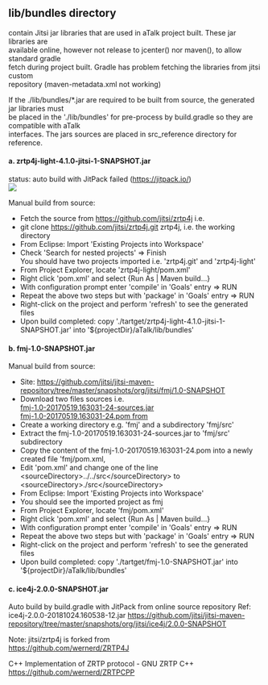 ## lib/bundles directory
contain Jitsi jar libraries that are used in aTalk project built. These jar libraries are <br/>
available online, however not release to jcenter() nor maven(), to allow standard gradle <br/>
fetch during project built. Gradle has problem fetching the libraries from jitsi custom <br/>
repository (maven-metadata.xml not working)

If the ./lib/bundles/*.jar are required to be built from source, the generated jar libraries must <br/>
be placed in the './lib/bundles' for pre-process by build.gradle so they are compatible with aTalk <br/>
interfaces. The jars sources are placed in src_reference directory for reference. <br/>

#### a. zrtp4j-light-4.1.0-jitsi-1-SNAPSHOT.jar
status: auto build with JitPack failed (https://jitpack.io/)<br/>
[![](https://jitpack.io/v/jitsi/zrtp4j.svg)](https://jitpack.io/#jitsi/zrtp4j)

Manual build from source: <br/>
* Fetch the source from https://github.com/jitsi/zrtp4j i.e.
* git clone https://github.com/jitsi/zrtp4j.git zrtp4j, i.e. the working directory
* From Eclipse: Import 'Existing Projects into Workspace'
* Check 'Search for nested projects' => Finish<br/>
You should have two projects imported i.e. 'zrtp4j.git' and 'zrtp4j-light'
* From Project Explorer, locate 'zrtp4j-light/pom.xml'
* Right click 'pom.xml' and select {Run As | Maven build...}
* With configuration prompt enter 'compile' in 'Goals' entry => RUN
* Repeat the above two steps but with 'package' in 'Goals' entry => RUN
* Right-click on the project and perform 'refresh' to see the generated files
* Upon build completed: copy './tartget/zrtp4j-light-4.1.0-jitsi-1-SNAPSHOT.jar' into '${projectDir}/aTalk/lib/bundles' 

#### b. fmj-1.0-SNAPSHOT.jar
Manual build from source: <br/>
* Site: https://github.com/jitsi/jitsi-maven-repository/tree/master/snapshots/org/jitsi/fmj/1.0-SNAPSHOT
* Download two files sources i.e. <br/>
[fmj-1.0-20170519.163031-24-sources.jar](https://github.com/jitsi/jitsi-maven-repository/blob/master/snapshots/org/jitsi/fmj/1.0-SNAPSHOT/fmj-1.0-20170519.163031-24-sources.jar) <br/>
[fmj-1.0-20170519.163031-24.pom from](https://github.com/jitsi/jitsi-maven-repository/blob/master/snapshots/org/jitsi/fmj/1.0-SNAPSHOT/fmj-1.0-20170519.163031-24.pom) <br/>
* Create a working directory e.g. 'fmj' and a subdirectory 'fmj/src'
* Extract the fmj-1.0-20170519.163031-24-sources.jar to 'fmj/src' subdirectory
* Copy the content of the fmj-1.0-20170519.163031-24.pom into a newly created file 'fmj/pom.xml,
* Edit 'pom.xml' and change one of the line \<sourceDirectory>../../src\</sourceDirectory> to \<sourceDirectory>./src\</sourceDirectory>
* From Eclipse: Import 'Existing Projects into Workspace'
* You should see the imported project as fmj
* From Project Explorer, locate 'fmj/pom.xml'
* Right click 'pom.xml' and select {Run As | Maven build...}
* With configuration prompt enter 'compile' in 'Goals' entry => RUN
* Repeat the above two steps but with 'package' in 'Goals' entry => RUN
* Right-click on the project and perform 'refresh' to see the generated files
* Upon build completed: copy './tartget/fmj-1.0-SNAPSHOT.jar' into '${projectDir}/aTalk/lib/bundles' 

#### c. ice4j-2.0.0-SNAPSHOT.jar
Auto build by build.gradle with JitPack from online source repository
Ref: ice4j-2.0.0-20181024.160538-12.jar
https://github.com/jitsi/jitsi-maven-repository/tree/master/snapshots/org/jitsi/ice4j/2.0.0-SNAPSHOT

Note: jitsi/zrtp4j is forked from<br/>
https://github.com/wernerd/ZRTP4J

C++ Implementation of ZRTP protocol - GNU ZRTP C++<br/>
https://github.com/wernerd/ZRTPCPP


